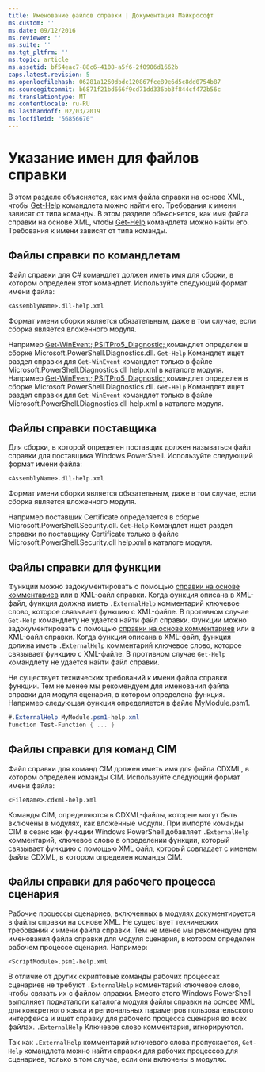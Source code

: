 ```yaml
---
title: Именование файлов справки | Документация Майкрософт
ms.custom: ''
ms.date: 09/12/2016
ms.reviewer: ''
ms.suite: ''
ms.tgt_pltfrm: ''
ms.topic: article
ms.assetid: bf54eac7-88c6-4108-a5f6-2f0906d1662b
caps.latest.revision: 5
ms.openlocfilehash: 06281a1260dbdc120867fce89e6d5c8dd0754b87
ms.sourcegitcommit: b6871f21bd666f9cd71dd336bb3f844cf472b56c
ms.translationtype: MT
ms.contentlocale: ru-RU
ms.lasthandoff: 02/03/2019
ms.locfileid: "56856670"
---
```

# <a name="naming-help-files"></a>Указание имен для файлов справки

В этом разделе объясняется, как имя файла справки на основе XML, чтобы [Get-Help](/powershell/module/Microsoft.PowerShell.Core/Get-Help) командлета можно найти его. Требования к имени зависят от типа команды.
В этом разделе объясняется, как имя файла справки на основе XML, чтобы [Get-Help](/powershell/module/Microsoft.PowerShell.Core/Get-Help) командлета можно найти его. Требования к имени зависят от типа команды.

## <a name="cmdlet-help-files"></a>Файлы справки по командлетам

Файл справки для C# командлет должен иметь имя для сборки, в котором определен этот командлет. Используйте следующий формат имени файла:

```
<AssemblyName>.dll-help.xml
```

Формат имени сборки является обязательным, даже в том случае, если сборка является вложенного модуля.

Например [Get-WinEvent; PSITPro5_Diagnostic; ](/powershell/module/Microsoft.PowerShell.Diagnostics/Get-WinEvent) командлет определен в сборке Microsoft.PowerShell.Diagnostics.dll. `Get-Help` Командлет ищет раздел справки для `Get-WinEvent` командлет только в файле Microsoft.PowerShell.Diagnostics.dll help.xml в каталоге модуля.
Например [Get-WinEvent; PSITPro5_Diagnostic; ](/powershell/module/Microsoft.PowerShell.Diagnostics/Get-WinEvent) командлет определен в сборке Microsoft.PowerShell.Diagnostics.dll. `Get-Help` Командлет ищет раздел справки для `Get-WinEvent` командлет только в файле Microsoft.PowerShell.Diagnostics.dll help.xml в каталоге модуля.

## <a name="provider-help-files"></a>Файлы справки поставщика

Для сборки, в которой определен поставщик должен называться файл справки для поставщика Windows PowerShell. Используйте следующий формат имени файла:

```
<AssemblyName>.dll-help.xml
```

Формат имени сборки является обязательным, даже в том случае, если сборка является вложенного модуля.

Например поставщик Certificate определяется в сборке Microsoft.PowerShell.Security.dll. `Get-Help` Командлет ищет раздел справки по поставщику Certificate только в файле Microsoft.PowerShell.Security.dll help.xml в каталоге модуля.

## <a name="function-help-files"></a>Файлы справки для функции

Функции можно задокументировать с помощью [справки на основе комментариев](/powershell/module/microsoft.powershell.core/about/about_comment_based_help) или в XML-файл справки. Когда функция описана в XML-файл, функция должна иметь `.ExternalHelp` комментарий ключевое слово, которое связывает функцию с XML-файле. В противном случае `Get-Help` командлету не удается найти файл справки.
Функции можно задокументировать с помощью [справки на основе комментариев](/powershell/module/microsoft.powershell.core/about/about_comment_based_help) или в XML-файл справки. Когда функция описана в XML-файл, функция должна иметь `.ExternalHelp` комментарий ключевое слово, которое связывает функцию с XML-файле. В противном случае `Get-Help` командлету не удается найти файл справки.

Не существует технических требований к имени файла справки функции. Тем не менее мы рекомендуем для именования файла справки для модуля сценария, в котором определена функция. Например следующая функция определяется в файле MyModule.psm1.

```csharp
#.ExternalHelp MyModule.psm1-help.xml
function Test-Function { ... }
```

## <a name="cim-command-help-files"></a>Файлы справки для команд CIM

Файл справки для команд CIM должен иметь имя для файла CDXML, в котором определен команды CIM. Используйте следующий формат имени файла:

```
<FileName>.cdxml-help.xml
```

Команды CIM, определяются в CDXML-файлы, которые могут быть включены в модулях, как вложенные модули. При импорте команды CIM в сеанс как функции Windows PowerShell добавляет `.ExternalHelp` комментарий, ключевое слово в определении функции, который связывает функцию с помощью XML файл, который совпадает с именем файла CDXML, в котором определен команды CIM.

## <a name="script-workflow-help-files"></a>Файлы справки для рабочего процесса сценария

Рабочие процессы сценариев, включенных в модулях документируется в файлы справки на основе XML. Не существует технических требований к имени файла справки. Тем не менее мы рекомендуем для именования файла справки для модуля сценария, в котором определен рабочем процессе сценария. Например:

```
<ScriptModule>.psm1-help.xml
```

В отличие от других скриптовые команды рабочих процессах сценариев не требуют `.ExternalHelp` комментарий ключевое слово, чтобы связать их с файлом справки. Вместо этого Windows PowerShell выполняет подкаталоги каталога модуля файлы справки на основе XML для конкретного языка и региональных параметров пользовательского интерфейса и ищет справку для рабочего процесса сценария во всех файлах. `.ExternalHelp` Ключевое слово комментария, игнорируются.

Так как `.ExternalHelp` комментарий ключевого слова пропускается, `Get-Help` командлета можно найти справки для рабочих процессов для сценариев, только в том случае, если они включены в модулях.